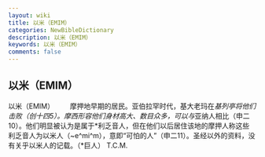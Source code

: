```yaml
---
layout: wiki
title: 以米（EMIM）
categories: NewBibleDictionary
description: 以米（EMIM）
keywords: 以米（EMIM）
comments: false
---
```


## 以米（EMIM）



以米（EMIM）
　　摩押地早期的居民。亚伯拉罕时代，基大老玛在*基列亭将他们击败（创十四5）。摩西形容他们身材高大、数目众多，可以与*亚纳人相比（申二10）。他们明显被认为是属于*利乏音人，但在他们以后居住该地的摩押人称这些利乏音人为以米人（~e^mi^m），意即“可怕的人”（申二11）。圣经以外的资料，没有关乎以米人的记载。（*巨人）
T.C.M.




